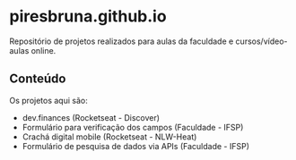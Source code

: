 # piresbruna.github.io

Repositório de projetos realizados para aulas da faculdade e cursos/vídeo-aulas online.

## Conteúdo

Os projetos aqui são:

- dev.finances (Rocketseat - Discover)
- Formulário para verificação dos campos (Faculdade - IFSP)
- Crachá digital mobile (Rocketseat - NLW-Heat)
- Formulário de pesquisa de dados via APIs (Faculdade - IFSP)
